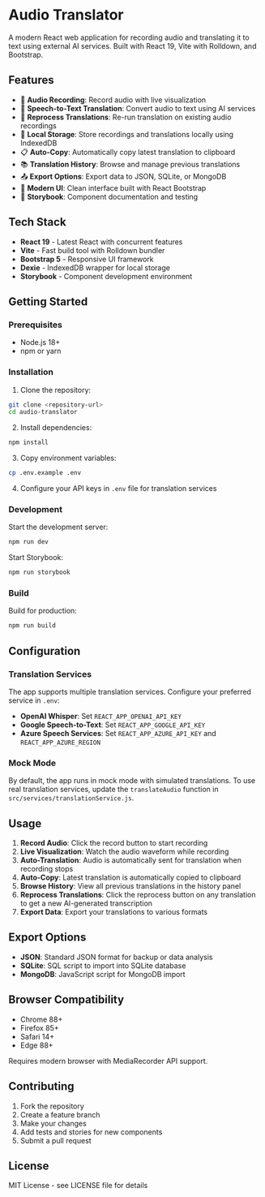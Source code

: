 # Audio Translator

A modern React web application for recording audio and translating it to text using external AI services. Built with React 19, Vite with Rolldown, and Bootstrap.

## Features

- 🎤 **Audio Recording**: Record audio with live visualization
- 🔄 **Speech-to-Text Translation**: Convert audio to text using AI services
- 🔄 **Reprocess Translations**: Re-run translation on existing audio recordings
- 💾 **Local Storage**: Store recordings and translations locally using IndexedDB
- 📋 **Auto-Copy**: Automatically copy latest translation to clipboard
- 📚 **Translation History**: Browse and manage previous translations
- 📤 **Export Options**: Export data to JSON, SQLite, or MongoDB
- 🎨 **Modern UI**: Clean interface built with React Bootstrap
- 📖 **Storybook**: Component documentation and testing

## Tech Stack

- **React 19** - Latest React with concurrent features
- **Vite** - Fast build tool with Rolldown bundler
- **Bootstrap 5** - Responsive UI framework
- **Dexie** - IndexedDB wrapper for local storage
- **Storybook** - Component development environment

## Getting Started

### Prerequisites

- Node.js 18+ 
- npm or yarn

### Installation

1. Clone the repository:
```bash
git clone <repository-url>
cd audio-translator
```

2. Install dependencies:
```bash
npm install
```

3. Copy environment variables:
```bash
cp .env.example .env
```

4. Configure your API keys in `.env` file for translation services

### Development

Start the development server:
```bash
npm run dev
```

Start Storybook:
```bash
npm run storybook
```

### Build

Build for production:
```bash
npm run build
```

## Configuration

### Translation Services

The app supports multiple translation services. Configure your preferred service in `.env`:

- **OpenAI Whisper**: Set `REACT_APP_OPENAI_API_KEY`
- **Google Speech-to-Text**: Set `REACT_APP_GOOGLE_API_KEY`  
- **Azure Speech Services**: Set `REACT_APP_AZURE_API_KEY` and `REACT_APP_AZURE_REGION`

### Mock Mode

By default, the app runs in mock mode with simulated translations. To use real translation services, update the `translateAudio` function in `src/services/translationService.js`.

## Usage

1. **Record Audio**: Click the record button to start recording
2. **Live Visualization**: Watch the audio waveform while recording
3. **Auto-Translation**: Audio is automatically sent for translation when recording stops
4. **Auto-Copy**: Latest translation is automatically copied to clipboard
5. **Browse History**: View all previous translations in the history panel
6. **Reprocess Translations**: Click the reprocess button on any translation to get a new AI-generated transcription
7. **Export Data**: Export your translations to various formats

## Export Options

- **JSON**: Standard JSON format for backup or data analysis
- **SQLite**: SQL script to import into SQLite database
- **MongoDB**: JavaScript script for MongoDB import

## Browser Compatibility

- Chrome 88+
- Firefox 85+
- Safari 14+
- Edge 88+

Requires modern browser with MediaRecorder API support.

## Contributing

1. Fork the repository
2. Create a feature branch
3. Make your changes
4. Add tests and stories for new components
5. Submit a pull request

## License

MIT License - see LICENSE file for details